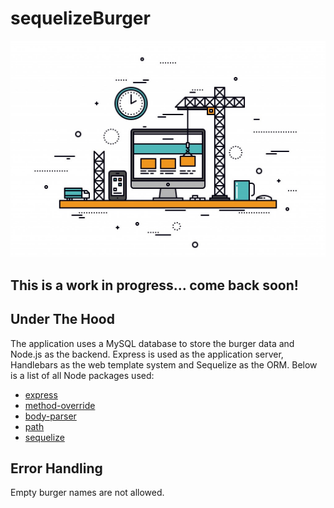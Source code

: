 # sequelizeBurger

![Under Construction](public/assets/images/github/under-construction-1024x704.jpg)

## This is a work in progress... come back soon!


## Under The Hood

The application uses a MySQL database to store the burger data and Node.js as the backend.  Express is used as the application server, Handlebars as the web template system and Sequelize as the ORM.  Below is a list of all Node packages used:

* [express](https://www.npmjs.com/package/express)
* [method-override](https://www.npmjs.com/package/method-override)
* [body-parser](https://www.npmjs.com/package/body-parser)
* [path](https://nodejs.org/api/path.html)
* [sequelize](https://www.npmjs.com/package/sequelize)

## Error Handling

Empty burger names are not allowed.
